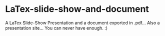 # LaTex-slide-show-and-document
A LaTex Slide-Show Presentation and a document exported in .pdf... Also a presentation site... You can never have enough. :)
